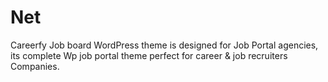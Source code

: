 # Net
Careerfy Job board WordPress theme is designed for Job Portal agencies, its complete Wp job portal theme perfect for career &amp; job recruiters Companies.
